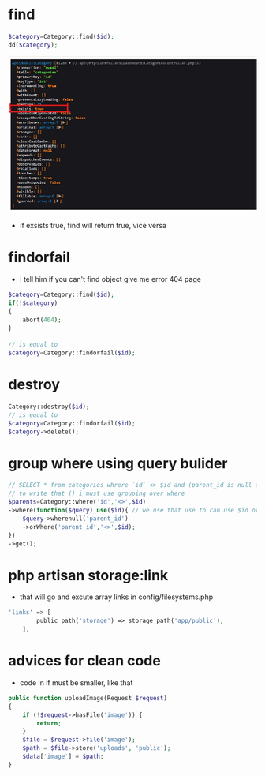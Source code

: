 # find
```php
$category=Category::find($id);
dd($category);
```
![](./images/find.jpg)
- if exsists true, find will return true, vice versa

# findorfail
- i tell him if you can't find object give me error 404 page

```php
$category=Category::find($id);
if(!$category)
{
    abort(404);
}

// is equal to 
$category=Category::findorfail($id);
```
# destroy
```php
Category::destroy($id);
// is equal to 
$category=Category::findorfail($id);
$category->delete();
```

# group where using query bulider
```php
// SELECT * from categories whrere `id` <> $id and (parent_id is null or parent_id <> $parent_id)
// to write that () i must use grouping over where
$parents=Category::where('id','<>',$id)
->where(function($query) use($id){ // we use that use to can use $id over closure function, i can't write that function($query,$id)
    $query->wherenull('parent_id')
    ->orWhere('parent_id','<>',$id);
})
->get();
```

# php artisan storage:link
- that will go and excute array links in config/filesystems.php

```php
'links' => [
        public_path('storage') => storage_path('app/public'),
    ],
```

# advices for clean code
- code in if must be smaller, like that 

```php
public function uploadImage(Request $request)
{
    if (!$request->hasFile('image')) {
        return;
    }
    $file = $request->file('image');
    $path = $file->store('uploads', 'public');
    $data['image'] = $path;
}
```